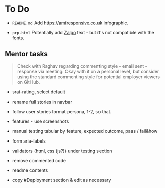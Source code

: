 # To Do

- `README.md` Add https://amiresponsive.co.uk infographic.

- `prp.html` Potentially add [Zalgo](https://zalgo.org) text - but it's not compatible with the fonts.

## Mentor tasks

>Check with Raghav regarding commenting style - email sent - response via meeting: Okay with it on a personal level, but consider using the standard commenting style for potential employer viewers on GitHub.

- srat-rating, select default

- rename full stories in navbar

- follow user stories format
persona, 1-2, so that.

- features - use screenshots

- manual testing
tabular
by feature, expected outcome, pass / fail&how

- form aria-labels

- validators (html, css (js?)) under testing section

- remove commented code

- readme contents

- copy #Deployment section & edit as necessary